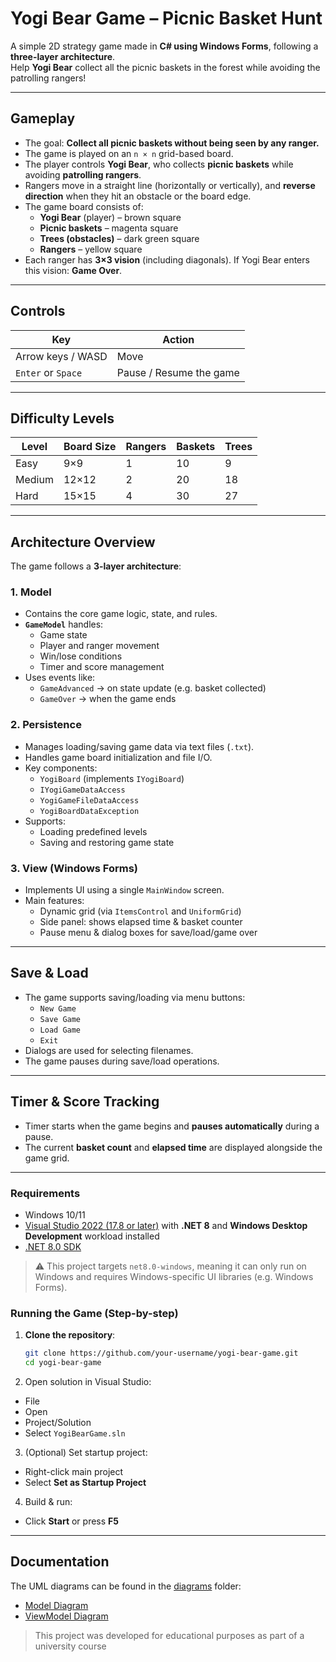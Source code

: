# Yogi Bear Game – Picnic Basket Hunt

A simple 2D strategy game made in **C# using Windows Forms**, following a **three-layer architecture**.  
Help **Yogi Bear** collect all the picnic baskets in the forest while avoiding the patrolling rangers!

---

## Gameplay

- The goal: **Collect all picnic baskets without being seen by any ranger.**
- The game is played on an `n × n` grid-based board.
- The player controls **Yogi Bear**, who collects **picnic baskets** while avoiding **patrolling rangers**.
- Rangers move in a straight line (horizontally or vertically), and **reverse direction** when they hit an obstacle or the board edge.
- The game board consists of:
  - **Yogi Bear** (player) –  brown square
  - **Picnic baskets** –  magenta square
  - **Trees (obstacles)** –  dark green square
  - **Rangers** –  yellow square
- Each ranger has **3×3 vision** (including diagonals). If Yogi Bear enters this vision: **Game Over**.

---

## Controls

| Key               | Action                     |
|------------------|----------------------------|
| Arrow keys / WASD | Move                       |
| `Enter` or `Space` | Pause / Resume the game    |

---

## Difficulty Levels

| Level  | Board Size | Rangers | Baskets | Trees |
|--------|------------|---------|---------|-------|
| Easy   | 9×9        | 1       | 10      | 9     |
| Medium | 12×12      | 2       | 20      | 18    |
| Hard   | 15×15      | 4       | 30      | 27    |

---

## Architecture Overview

The game follows a **3-layer architecture**:

### 1. Model
- Contains the core game logic, state, and rules.
- **`GameModel`** handles:
  - Game state
  - Player and ranger movement
  - Win/lose conditions
  - Timer and score management
- Uses events like:
  - `GameAdvanced` → on state update (e.g. basket collected)
  - `GameOver` → when the game ends

### 2. Persistence
- Manages loading/saving game data via text files (`.txt`).
- Handles game board initialization and file I/O.
- Key components:
  - `YogiBoard` (implements `IYogiBoard`)
  - `IYogiGameDataAccess`
  - `YogiGameFileDataAccess`
  - `YogiBoardDataException`
- Supports:
  - Loading predefined levels
  - Saving and restoring game state
### 3. View (Windows Forms)
- Implements UI using a single `MainWindow` screen.
- Main features:
  - Dynamic grid (via `ItemsControl` and `UniformGrid`)
  - Side panel: shows elapsed time & basket counter
  - Pause menu & dialog boxes for save/load/game over

---
## Save & Load

- The game supports saving/loading via menu buttons:
  - `New Game`
  - `Save Game`
  - `Load Game`
  - `Exit`
- Dialogs are used for selecting filenames.
- The game pauses during save/load operations.

---

## Timer & Score Tracking

- Timer starts when the game begins and **pauses automatically** during a pause.
- The current **basket count** and **elapsed time** are displayed alongside the game grid.

---

### Requirements
- Windows 10/11
- [Visual Studio 2022 (17.8 or later)](https://visualstudio.microsoft.com/) with **.NET 8** and **Windows Desktop Development** workload installed
- [.NET 8.0 SDK](https://dotnet.microsoft.com/en-us/download/dotnet/8.0)
> ⚠ This project targets `net8.0-windows`, meaning it can only run on Windows and requires Windows-specific UI libraries (e.g. Windows Forms).

### Running the Game (Step-by-step)
1. **Clone the repository**:
   ```bash
   git clone https://github.com/your-username/yogi-bear-game.git
   cd yogi-bear-game
2. Open solution in Visual Studio:

- File  
- Open  
- Project/Solution  
- Select `YogiBearGame.sln`

3. (Optional) Set startup project:

- Right-click main project  
- Select **Set as Startup Project**

4. Build & run:

- Click **Start** or press **F5**

---
## Documentation

The UML diagrams can be found in the [diagrams](diagrams) folder:

- [Model Diagram](diagrams/wpf_uml_1.pdf)
- [ViewModel Diagram](diagrams/wpf_uml_2.pdf)


> This project was developed for educational purposes as part of a university course
